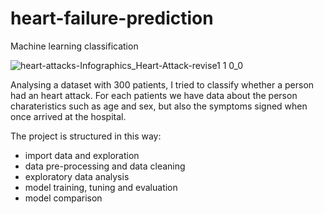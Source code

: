 # heart-failure-prediction
Machine learning classification 

![heart-attacks-Infographics_Heart-Attack-revise1 1 0_0](https://user-images.githubusercontent.com/114148028/192039494-5e2e84ad-d7dd-41ae-a594-d429557e8054.png)

Analysing a dataset with 300 patients, I tried to classify whether a person had an heart attack. For each patients we have data about the person charateristics such as age and sex, but also the symptoms signed when once arrived at the hospital. 

The project is structured in this way:

- import data and exploration
- data pre-processing and data cleaning
- exploratory data analysis 
- model training, tuning and evaluation
- model comparison
